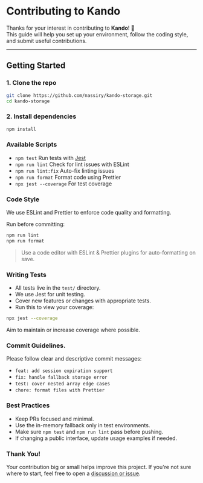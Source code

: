 
# Contributing to Kando

Thanks for your interest in contributing to **Kando**! 🎉  
This guide will help you set up your environment, follow the coding style, and submit useful contributions.

---

## Getting Started

### 1. Clone the repo

```bash
git clone https://github.com/nassiry/kando-storage.git
cd kando-storage
```

### 2. Install dependencies

```bash
npm install
```

### Available Scripts

- `npm test` Run tests with [Jest](https://jestjs.io/)
- `npm run lint` Check for lint issues with ESLint
- `npm run lint:fix` Auto-fix linting issues
- `npm run format` Format code using Prettier 
- `npx jest --coverage` For test coverage

### Code Style
We use ESLint and Prettier to enforce code quality and formatting.

Run before committing:

```bash
npm run lint
npm run format
```
> Use a code editor with ESLint & Prettier plugins for auto-formatting on save.

### Writing Tests

- All tests live in the `test/` directory.
- We use Jest for unit testing.
- Cover new features or changes with appropriate tests.
- Run this to view your coverage:

```bash
npx jest --coverage
```
Aim to maintain or increase coverage where possible.

### Commit Guidelines.

Please follow clear and descriptive commit messages:

- `feat: add session expiration support`
- `fix: handle fallback storage error`
- `test: cover nested array edge cases`
- `chore: format files with Prettier`

### Best Practices

- Keep PRs focused and minimal.
- Use the in-memory fallback only in test environments.
- Make sure `npm test` and `npm run lint` pass before pushing.
- If changing a public interface, update usage examples if needed.

### Thank You!
Your contribution big or small helps improve this project.
If you're not sure where to start, feel free to open a [discussion or issue](https://github.com/nassiry/kando-storage/issues).